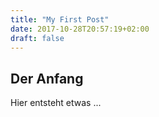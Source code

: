 ```yaml
---
title: "My First Post"
date: 2017-10-28T20:57:19+02:00
draft: false
---
```


## Der Anfang

Hier entsteht etwas ...
